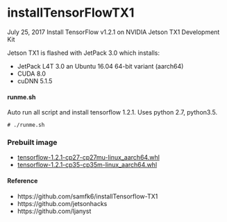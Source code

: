# installTensorFlowTX1
July 25, 2017
Install TensorFlow v1.2.1 on NVIDIA Jetson TX1 Development Kit

Jetson TX1 is flashed with JetPack 3.0 which installs:
* JetPack L4T 3.0 an Ubuntu 16.04 64-bit variant (aarch64)
* CUDA 8.0
* cuDNN 5.1.5


#### runme.sh

Auto run all script and install tensorflow 1.2.1. Uses python 2.7, python3.5.

```
# ./runme.sh

```
### Prebuilt image

* [tensorflow-1.2.1-cp27-cp27mu-linux_aarch64.whl](https://github.com/darwinbeing/installTensorFlowTX1/releases/download/v1.0/tensorflow-1.2.1-cp27-cp27mu-linux_aarch64.whl)
* [tensorflow-1.2.1-cp35-cp35m-linux_aarch64.whl](https://github.com/darwinbeing/installTensorFlowTX1/releases/download/v1.0/tensorflow-1.2.1-cp35-cp35m-linux_aarch64.whl)


#### Reference
<ul>
<li>https://github.com/samfk6/installTensorflow-TX1</li>
<li>https://github.com/jetsonhacks</li>
<li>https://github.com/ljanyst</li>
</ul>

